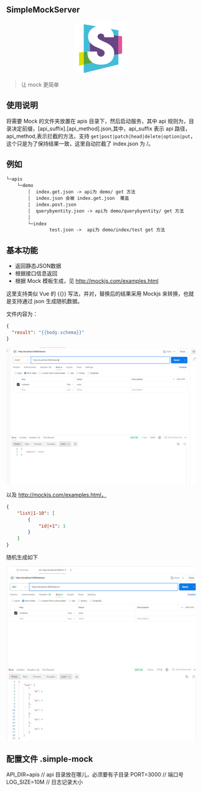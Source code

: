 ## SimpleMockServer
<div style="width: 100%;display: flex;">
    <img src="./docs/logo.jpg" style="margin: 0 auto;border-radius: 20px;"/>
</div>

> 让 mock 更简单

## 使用说明

将需要 Mock 的文件夹放置在 apis 目录下，然后启动服务，其中 api 规则为，目录决定前缀，[api_suffix].[api_method].json,其中，api_suffix 表示 api 路径，api_method,表示拦截的方法，支持 `get|post|patch|head|delete|option|put`，这个只是为了保持结果一致，这里自动拦截了 index.json 为 /。

## 例如

```txt
└─apis
    └─demo
        │  index.get.json -> api为 demo/ get 方法
        │  index.json 会被 index.get.json  覆盖
        │  index.post.json
        │  querybyentity.json -> api为 demo/querybyentity/ get 方法
        │
        └─index
                test.json ->  api为 demo/index/test get 方法
```

## 基本功能

- 返回静态JSON数据
- 根据接口信息返回 
- 根据 Mock 模板生成，见  http://mockjs.com/examples.html

这里支持类似 Vue 的 {{}} 写法，并对，替换后的结果采用 Mockjs 来转换，也就是支持通过 json 生成随机数据。

文件内容为： 
```json
{
  "result": "{{body.schema}}"
}
```

![alt text](docs/image.png)

以及 http://mockjs.com/examples.html，

```json
{
    "list|1-10": [
        {
            "id|+1": 1
        }
    ]
}
```
随机生成如下

![alt text](docs/randomify.png)
## 配置文件 .simple-mock
API_DIR=apis // api 目录放在哪儿，必须要有子目录
PORT=3000 // 端口号
LOG_SIZE=10M // 日志记录大小
